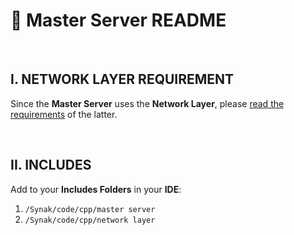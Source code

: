# :bookmark_tabs: Master Server README

&#160;

## I. NETWORK LAYER REQUIREMENT
Since the **Master Server** uses the **Network Layer**, please [read the requirements](../network%20layer/README.md) of the latter.

&#160;

## II. INCLUDES
Add to your **Includes Folders** in your **IDE**:
1. ```/Synak/code/cpp/master server```
2. ```/Synak/code/cpp/network layer```
